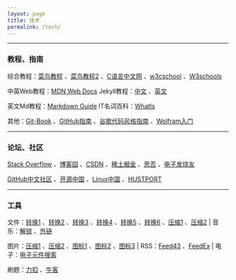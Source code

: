 ```yaml
---
layout: page
title: 技术
permalink: /tech/
---
```



---

### 教程、指南

综合教程：<a href="https://www.runoob.com/" target="_blank">菜鸟教程</a> 、<a href="https://www.cainiaojc.com/" target="_blank">菜鸟教程2</a> 、<a href="http://c.biancheng.net/sitemap/" target="_blank">C语言中文网</a> 、<a href="https://www.w3cschool.cn/tutorial" target="_blank">w3cschool</a> 、<a href="https://www.w3schools.com/" target="_blank">W3schools</a> 

中英Web教程：<a href="https://developer.mozilla.org/zh-CN/docs/Web" target="_blank">MDN Web Docs</a>        Jekyll教程：<a href="https://jekyllcn.com/docs/home/" target="_blank">中文</a> 、<a href="https://jekyllrb.com/docs/" target="_blank">英文</a> 

英文Md教程：<a href="https://www.markdownguide.org/cheat-sheet/" target="_blank">Markdown Guide</a>       IT名词百科：<a href="https://whatis.techtarget.com/" target="_blank">WhatIs</a> 

其他：<a href="https://git-scm.com/book/zh/v2" target="_blank">Git-Book</a> 、<a href="https://github.phodal.com/" target="_blank">GitHub指南</a> 、<a href="https://zh-google-styleguide.readthedocs.io/en/latest/contents/" target="_blank">谷歌代码风格指南</a> 、<a href="https://www.wolfram.com/language/fast-introduction-for-programmers/zh/" target="_blank">Wolfram入门</a> 

---

### 论坛、社区

<a href="https://stackoverflow.com/" target="_blank">Stack Overflow</a> 、<a href="https://www.cnblogs.com/" target="_blank">博客园</a> 、<a href="https://www.csdn.net/" target="_blank">CSDN</a> 、<a href="https://juejin.cn/" target="_blank">稀土掘金</a> 、<a href="https://segmentfault.com/" target="_blank">思否</a> 、<a href="https://bbs.elecfans.com/" target="_blank">电子发烧友</a> 

<a href="https://www.githubs.cn/" target="_blank">GitHub中文社区</a> 、<a href="https://www.oschina.net/" target="_blank">开源中国</a> 、<a href="https://linux.cn/" target="_blank">Linux中国</a> 、<a href="https://hustport.com/" target="_blank">HUSTPORT</a> 

---

### 工具

文件：<a href="https://cn.office-converter.com/" target="_blank">转换1</a> 、<a href="https://convertio.co/zh/" target="_blank">转换2</a> 、<a href="https://onlineconvertfree.com/zh/" target="_blank">转换3</a> 、<a href="https://www.alltoall.net/" target="_blank">转换4</a> 、<a href="https://speedpdf.com/zh-cn/" target="_blank">转换5</a> 、<a href="https://cloudconvert.com/" target="_blank">转换6</a> 、<a href="https://www.wecompress.com/zh-Hans/" target="_blank">压缩1</a> 、<a href="https://www.compress2go.com/zh" target="_blank">压缩2</a>   | 音乐：<a href="https://unlock.jddmcs.org.cn/" target="_blank">解锁</a> 、<a href="https://music.xf1433.com/" target="_blank">外链</a>  

图片：<a href="https://tinyjpg.com/" target="_blank">压缩1</a> 、<a href="http://www.yalijuda.com/" target="_blank">压缩2</a> 、<a href="https://tool.lu/favicon/" target="_blank">图标1</a> 、<a href="https://www.logosc.cn/logo/favicon" target="_blank">图标2</a> 、<a href="https://favicon.io/favicon-converter/" target="_blank">图标3</a> | RSS：<a href="https://feed43.com/" target="_blank">Feed43</a> 、<a href="https://feedex.net/" target="_blank">FeedEx</a>  | 电子：<a href="https://www.21icsearch.com/" target="_blank">电子元件搜索</a> 

刷题：<a href="https://leetcode-cn.com/" target="_blank">力扣</a> 、<a href="https://www.nowcoder.com/" target="_blank">牛客</a> 

